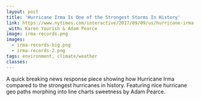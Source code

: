 ```yaml
---
layout: post
title: 'Hurricane Irma Is One of the Strongest Storms In History'
link: https://www.nytimes.com/interactive/2017/09/09/us/hurricane-irma-records.html
_with: Karen Yourish & Adam Pearce
image: irma-records.png
images:
  - irma-records-big.png
  - irma-records-2.png
tags: environment, climate/weather
classes:
---
```


A quick breaking news response piece showing how Hurricane Irma compared to the strongest hurricanes in history. Featuring nice hurricane geo paths morphing into line charts sweetness by Adam Pearce.
